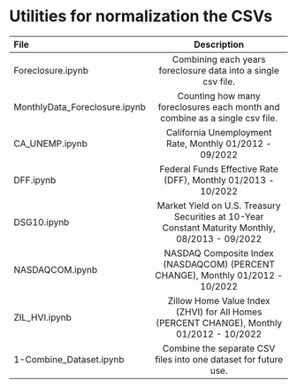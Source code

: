# Utilities for normalization the CSVs

| File                          | Description                                                                                      |
| :---                          | :---:                                                                                            |
| Foreclosure.ipynb             | Combining each years foreclosure data into a single csv file.                                    |
| MonthlyData_Foreclosure.ipynb | Counting how many foreclosures each month and combine as a single csv file.                      |
| CA_UNEMP.ipynb                | California Unemployment Rate, Monthly 01/2012 - 09/2022                                          |
| DFF.ipynb                     | Federal Funds Effective Rate (DFF), Monthly 01/2013 - 10/2022                                    |
| DSG10.ipynb                   | Market Yield on U.S. Treasury Securities at 10-Year Constant Maturity Monthly, 08/2013 - 09/2022 |
| NASDAQCOM.ipynb               | NASDAQ Composite Index (NASDAQCOM) (PERCENT CHANGE), Monthly 01/2012 - 10/2022                   |
| ZIL_HVI.ipynb                 | Zillow Home Value Index (ZHVI) for All Homes (PERCENT CHANGE), Monthly 01/2012 - 10/2022         |
| 1-Combine_Dataset.ipynb       | Combine the separate CSV files into one dataset for future use.                                  |
